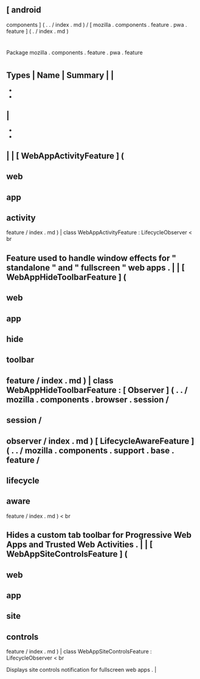 [
android
-
components
]
(
.
.
/
index
.
md
)
/
[
mozilla
.
components
.
feature
.
pwa
.
feature
]
(
.
/
index
.
md
)
#
#
Package
mozilla
.
components
.
feature
.
pwa
.
feature
#
#
#
Types
|
Name
|
Summary
|
|
-
-
-
|
-
-
-
|
|
[
WebAppActivityFeature
]
(
-
web
-
app
-
activity
-
feature
/
index
.
md
)
|
class
WebAppActivityFeature
:
LifecycleObserver
<
br
>
Feature
used
to
handle
window
effects
for
"
standalone
"
and
"
fullscreen
"
web
apps
.
|
|
[
WebAppHideToolbarFeature
]
(
-
web
-
app
-
hide
-
toolbar
-
feature
/
index
.
md
)
|
class
WebAppHideToolbarFeature
:
[
Observer
]
(
.
.
/
mozilla
.
components
.
browser
.
session
/
-
session
/
-
observer
/
index
.
md
)
[
LifecycleAwareFeature
]
(
.
.
/
mozilla
.
components
.
support
.
base
.
feature
/
-
lifecycle
-
aware
-
feature
/
index
.
md
)
<
br
>
Hides
a
custom
tab
toolbar
for
Progressive
Web
Apps
and
Trusted
Web
Activities
.
|
|
[
WebAppSiteControlsFeature
]
(
-
web
-
app
-
site
-
controls
-
feature
/
index
.
md
)
|
class
WebAppSiteControlsFeature
:
LifecycleObserver
<
br
>
Displays
site
controls
notification
for
fullscreen
web
apps
.
|
